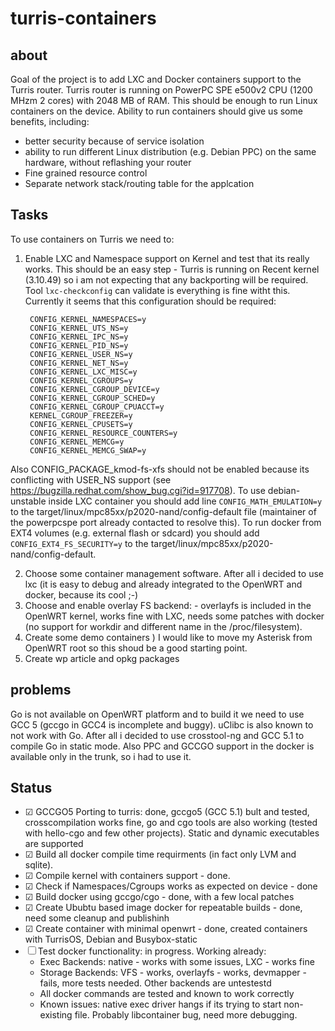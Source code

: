# turris-containers
## about
Goal of the project is to add LXC and Docker containers support to the Turris router. Turris router is running on PowerPC SPE e500v2 CPU (1200 MHzm 2 cores) with 2048 MB of RAM. This should be enough to run Linux containers on the device. Ability to run containers should give us some benefits, including:

- better security because of service isolation
- ability to run different Linux distribution (e.g. Debian PPC) on the same hardware, without reflashing your router
- Fine grained resource control 
- Separate network stack/routing table for the applcation

## Tasks
To use containers on Turris we need to:

1. Enable LXC and Namespace support on Kernel and test that its really works. This should be an easy step - Turris is running on Recent kernel (3.10.49) so i am not expecting that any backporting will be required. Tool `lxc-checkconfig` can validate is everything is fine witht this. Currently it seems that this configuration should be required:

        CONFIG_KERNEL_NAMESPACES=y
        CONFIG_KERNEL_UTS_NS=y
        CONFIG_KERNEL_IPC_NS=y
        CONFIG_KERNEL_PID_NS=y
        CONFIG_KERNEL_USER_NS=y
        CONFIG_KERNEL_NET_NS=y
        CONFIG_KERNEL_LXC_MISC=y
        CONFIG_KERNEL_CGROUPS=y
        CONFIG_KERNEL_CGROUP_DEVICE=y
        CONFIG_KERNEL_CGROUP_SCHED=y
        CONFIG_KERNEL_CGROUP_CPUACCT=y
        KERNEL_CGROUP_FREEZER=y
        CONFIG_KERNEL_CPUSETS=y
        CONFIG_KERNEL_RESOURCE_COUNTERS=y
        CONFIG_KERNEL_MEMCG=y
        CONFIG_KERNEL_MEMCG_SWAP=y
        
 Also CONFIG_PACKAGE_kmod-fs-xfs should not be enabled because its conflicting with USER_NS support (see  https://bugzilla.redhat.com/show_bug.cgi?id=917708). To use debian-unstable inside LXC container you should add line `CONFIG_MATH_EMULATION=y` to the target/linux/mpc85xx/p2020-nand/config-default file (maintainer of the powerpcspe port already contacted to resolve this). To run docker from EXT4 volumes (e.g. external flash or sdcard) you should add `CONFIG_EXT4_FS_SECURITY=y` to the target/linux/mpc85xx/p2020-nand/config-default.

2. Choose some container management software. After all i decided to use lxc (it is easy to debug and already integrated to the OpenWRT and docker, because its cool ;-)
3. Choose and enable overlay FS backend: - overlayfs is included in the OpenWRT kernel, works fine with LXC, needs some patches with docker (no support for workdir and different name in the /proc/filesystem). 
4. Create some demo containers ) I would like to move my Asterisk from OpenWRT root so this shoud be a good starting point. 
5. Create wp article and opkg packages

## problems
Go is not available on OpenWRT platform and to build it we need to use GCC 5 (gccgo in GCC4 is incomplete and buggy). uClibc is also known to not work with Go. After all i decided to use crosstool-ng and GCC 5.1 to compile Go in static mode. Also PPC and GCCGO support in the docker is available only in the trunk, so i had to use it. 

## Status
- ☑ GCCGO5 Porting to turris: done, gccgo5 (GCC 5.1) bult and tested, crosscompilation works fine, go and cgo tools are also working (tested with hello-cgo and few other projects). Static and dynamic executables are supported
- ☑ Build all docker compile time requirments (in fact only LVM and sqlite).
- ☑ Compile kernel with containers support - done. 
- ☑ Check if Namespaces/Cgroups works as expected on device - done
- ☑ Build docker using gccgo/cgo - done, with a few local patches
- ☑ Create Ububtu based image docker for repeatable builds - done, need some cleanup and publishinh
- ☑ Create container with minimal openwrt - done, created containers with TurrisOS, Debian and Busybox-static
- ☐ Test docker functionality: in progress. Working already:
    - Exec Backends: native - works with some issues, LXC - works fine
    - Storage Backends: VFS - works, overlayfs - works, devmapper - fails, more tests needed. Other backends are untestestd
    - All docker commands are tested and known to work correctly
    - Known issues: native exec driver hangs if its trying to start non-existing file. Probably libcontainer bug, need more debugging. 


